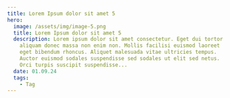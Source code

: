 ```yaml
---
title: Lorem Ipsum dolor sit amet 5
hero:
  image: /assets/img/image-5.png
  title: Lorem Ipsum dolor sit amet 5
  description: Lorem ipsum dolor sit amet consectetur. Eget dui tortor tincidunt
    aliquam donec massa non enim non. Mollis facilisi euismod laoreet
    eget bibendum rhoncus. Aliquet malesuada vitae ultricies tempus.
    Auctor euismod sodales suspendisse sed sodales ut elit sed netus.
    Orci turpis suscipit suspendisse...
  date: 01.09.24
  tags:
    - Tag
---
```


